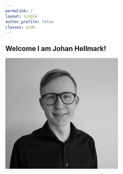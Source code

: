```yaml
---
permalink: /
layout: single
author_profile: false
classes: wide
---
```

<div>
    <h2>Welcome I am Johan Hellmark!</h2>
</div>
<div>
    <img src="assets/images/profile_pic.jpeg" style="width:70%">
</div>

